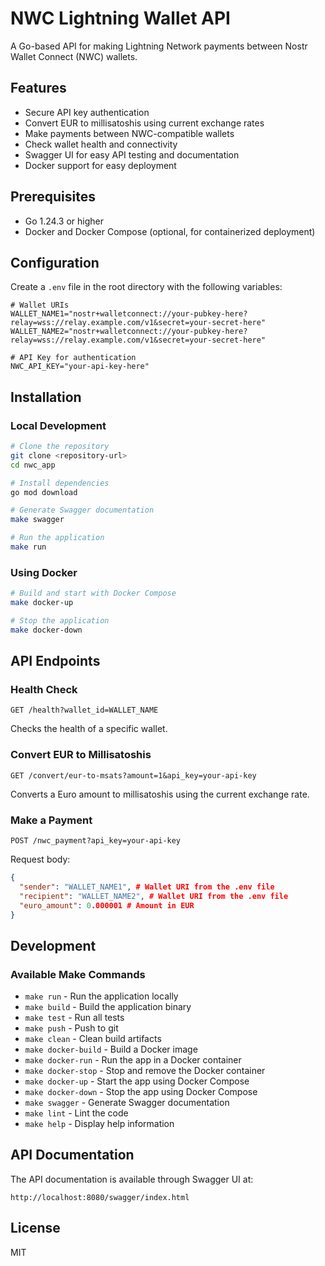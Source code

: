 # NWC Lightning Wallet API

A Go-based API for making Lightning Network payments between Nostr Wallet Connect (NWC) wallets.

## Features

- Secure API key authentication
- Convert EUR to millisatoshis using current exchange rates
- Make payments between NWC-compatible wallets
- Check wallet health and connectivity
- Swagger UI for easy API testing and documentation
- Docker support for easy deployment

## Prerequisites

- Go 1.24.3 or higher
- Docker and Docker Compose (optional, for containerized deployment)

## Configuration

Create a `.env` file in the root directory with the following variables:

```
# Wallet URIs
WALLET_NAME1="nostr+walletconnect://your-pubkey-here?relay=wss://relay.example.com/v1&secret=your-secret-here"
WALLET_NAME2="nostr+walletconnect://your-pubkey-here?relay=wss://relay.example.com/v1&secret=your-secret-here"

# API Key for authentication
NWC_API_KEY="your-api-key-here"
```

## Installation

### Local Development

```bash
# Clone the repository
git clone <repository-url>
cd nwc_app

# Install dependencies
go mod download

# Generate Swagger documentation
make swagger

# Run the application
make run
```

### Using Docker

```bash
# Build and start with Docker Compose
make docker-up

# Stop the application
make docker-down
```

## API Endpoints

### Health Check

```
GET /health?wallet_id=WALLET_NAME
```

Checks the health of a specific wallet.

### Convert EUR to Millisatoshis

```
GET /convert/eur-to-msats?amount=1&api_key=your-api-key
```

Converts a Euro amount to millisatoshis using the current exchange rate.

### Make a Payment

```
POST /nwc_payment?api_key=your-api-key
```

Request body:
```json
{
  "sender": "WALLET_NAME1", # Wallet URI from the .env file
  "recipient": "WALLET_NAME2", # Wallet URI from the .env file
  "euro_amount": 0.000001 # Amount in EUR
}
```

## Development

### Available Make Commands

- `make run` - Run the application locally
- `make build` - Build the application binary
- `make test` - Run all tests
- `make push` - Push to git
- `make clean` - Clean build artifacts
- `make docker-build` - Build a Docker image
- `make docker-run` - Run the app in a Docker container
- `make docker-stop` - Stop and remove the Docker container
- `make docker-up` - Start the app using Docker Compose
- `make docker-down` - Stop the app using Docker Compose
- `make swagger` - Generate Swagger documentation
- `make lint` - Lint the code
- `make help` - Display help information

## API Documentation

The API documentation is available through Swagger UI at:

```
http://localhost:8080/swagger/index.html
```

## License

MIT
